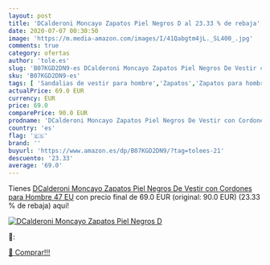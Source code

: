 ```yaml
---
layout: post
title: 'DCalderoni Moncayo Zapatos Piel Negros D al 23.33 % de rebaja'
date: 2020-07-07 00:30:50
image: 'https://m.media-amazon.com/images/I/41Qabgtm4jL._SL400_.jpg'
comments: true
category: ofertas
author: 'tole.es'
slug: 'B07KGD2DN9-es DCalderoni Moncayo Zapatos Piel Negros De Vestir con...'
sku: 'B07KGD2DN9-es'
tags: [ 'Sandalias de vestir para hombre','Zapatos','Zapatos para hombre','Zapatos y complementos','zapatos', ]
actualPrice: 69.0 EUR
currency: EUR
price: 69.0
comparePrice: 90.0 EUR
prodname: 'DCalderoni Moncayo Zapatos Piel Negros De Vestir con Cordones para Hombre 47 EU'
country: 'es'
flag: '🇪🇸'
brand: ''
buyurl: 'https://www.amazon.es/dp/B07KGD2DN9/?tag=tolees-21'
descuento: '23.33'
average: '69.0'
---
```


Tienes [DCalderoni Moncayo Zapatos Piel Negros De Vestir con Cordones para Hombre 47 EU](https://www.amazon.es/dp/B07KGD2DN9/?tag=tolees-21) con precio final de  69.0 EUR (original: 90.0 EUR) (23.33 %  de rebaja) aqui!

[![DCalderoni Moncayo Zapatos Piel Negros D](https://m.media-amazon.com/images/I/41Qabgtm4jL._SL400_.jpg)](https://www.amazon.es/dp/B07KGD2DN9/?tag=tolees-21)

🔎:


[🛒 Comprar!!!](https://www.amazon.es/dp/B07KGD2DN9/?tag=tolees-21)
